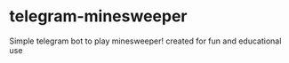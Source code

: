 # telegram-minesweeper
Simple telegram bot to play minesweeper!
created for fun and educational use
